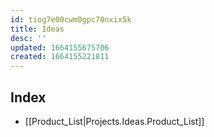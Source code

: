 ```yaml
---
id: tiog7e00cwm0gpc70nxix5k
title: Ideas
desc: ''
updated: 1664155675706
created: 1664155221811
---
```


## Index
- [[Product_List|Projects.Ideas.Product_List]]

